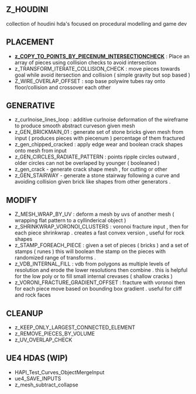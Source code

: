 ## Z_HOUDINI ##
collection of houdini hda's focused on procedural modelling and game dev

## PLACEMENT ##
- **[z_COPY_TO_POINTS_BY_PIECENUM_INTERSECTIONCHECK](https://github.com/corvaeoboro/zhoudini/)** : Place an array of pieces using collision checks to avoid intersection
- z_TRANSFORM_ITERATE_COLLISION_CHECK : move pieces towards goal while avoid itersection and collision ( simple gravity but sop based ) 
- Z_WIRE_OVERLAP_OFFSET : sop base polywire tubes ray onto floor/collision and crossover each other 

## GENERATIVE ##
- z_curlnoise_lines_loop : additive curlnoise deformation of the wireframe to produce smooth abstract curveson given mesh
- z_GEN_BRICKMAIN_01 : generate set of stone bricks given mesh from input ( produces pieces with piecenum ) percentage of them fractured 
- z_gen_chipped_cracked : apply edge wear and boolean crack shapes onto mesh from input 
- z_GEN_CIRCLES_RADIATE_PATTERN : points ripple circles outward , older circles can not be overlaped by younger ( booleaned ) 
- z_gen_crack - generate crack shape mesh , for cutting or other
- z_GEN_STAIRWAY - generate a stone stairway following a curve and avoiding collision given brick like shapes from other generators .

## MODIFY ##
- Z_MESH_WRAP_BY_UV : deform a mesh by uvs of another mesh ( wrapping flat pattern to a cyllinderical object ) 
- z_SHRINKWRAP_VORONOI_CLUSTERS : voronoi fracture input , then for each piece shrinkwrap . creates a fast convex version , useful for rock shapes
- z_STAMP_FOREACH_PIECE : given a set of pieces ( bricks ) and a set of stamps ( runes ) this will boolean the stamp on the pieces with randomized range of transforms .
- z_VDB_INTERNAL_FILL : vdb from polygons as multiple levels of resolution and erode the lower resolutions then combine . this is helpful for the low poly  or to fill small internal crevases ( shallow cracks ) 
- z_VORONI_FRACTURE_GRADIENT_OFFSET : fracture with voronoi then for each piece move based on bounding box gradient . useful for cliff and rock faces  

## CLEANUP ##
- z_KEEP_ONLY_LARGEST_CONNECTED_ELEMENT
- z_REMOVE_PIECES_BY_VOLUME
- z_UV_OVERLAP_CHECK

## UE4 HDAS (WIP) ##
- HAPI_Test_Curves_ObjectMergeInput
- ue4_SAVE_INPUTS
- z_mesh_subtract_collapse

